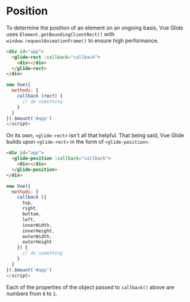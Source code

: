 # Position

To determine the position of an element on an ongoing basis, Vue Glide uses `Element.getBoundingClientRect()` with `window.requestAnimationFrame()` to ensure high performance.

```html
<div id="app">
  <glide-rect :callback="callback">
    <div></div>
  </glide-rect>
</div>
```
```js
new Vue({
  methods: {
    callback (rect) {
      // do something
    }
  }
}).$mount('#app')
</script>
```

On its own, `<glide-rect>` isn't all that helpful. That being said, Vue Glide builds upon `<glide-rect>` in the form of `<glide-position>`.

```html
<div id="app">
  <glide-position :callback="callback">
    <div></div>
  </glide-position>
</div>
```

```js
new Vue({
  methods: {
    callback ({
      top,
      right,
      bottom,
      left,
      innerWidth,
      innerHeight,
      outerWidth,
      outerHeight
    }) {
      // do something
    }
  }
}).$mount('#app')
</script>
```

Each of the properties of the object passed to `callback()` above are numbers from `0` to `1`.

